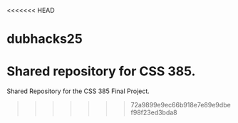 <<<<<<< HEAD
# dubhacks25
Shared repository for CSS 385.
=======
Shared Repository for the CSS 385 Final Project.
>>>>>>> 72a9899e9ec66b918e7e89e9dbef98f23ed3bda8
